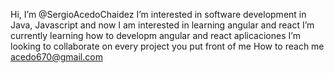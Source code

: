 Hi, I’m @SergioAcedoChaidez
I’m interested in software development in Java, Javascript and now
I am interested in learning angular and react
I’m currently learning how to developm angular and react aplicaciones
I’m looking to collaborate on every project you put front of me
How to reach me acedo670@gmail.com



